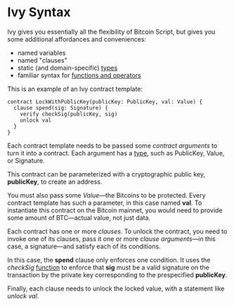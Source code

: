 # Ivy Syntax

Ivy gives you essentially all the flexibility of Bitcoin Script, but gives you some additional affordances and conveniences:

  * named variables
  * named "clauses"
  * static (and domain-specific) [types](/language/Types.html)
  * familiar syntax for [functions and operators](/language/Functions.html)

This is an example of an Ivy contract template:

```
contract LockWithPublicKey(publicKey: PublicKey, val: Value) {
  clause spend(sig: Signature) {
    verify checkSig(publicKey, sig)
    unlock val
  }
}
```

Each contract template needs to be passed some *contract arguments* to turn it into a contract. Each argument has a [type](/language/Types.html), such as PublicKey, Value, or Signature.

This contract can be parameterized with a cryptographic public key, **publicKey**, to create an address.

You must also pass some *Value*—the Bitcoins to be protected. Every contract template has such a parameter, in this case named **val**. To instantiate this contract on the Bitcoin mainnet, you would need to provide some amount of BTC—actual value, not just data.

Each contract has one or more *clauses*. To unlock the contract, you need to invoke one of its clauses, pass it one or more *clause arguments*—in this case, a signature—and satisfy each of its conditions.

In this case, the **spend** clause only enforces one condition. It uses the *checkSig* [function](/language/Functions.html) to enforce that **sig** must be a valid signature on the transaction by the private key corresponding to the prespecified **publicKey**.

Finally, each clause needs to unlock the locked value, with a statement like *unlock val*.

